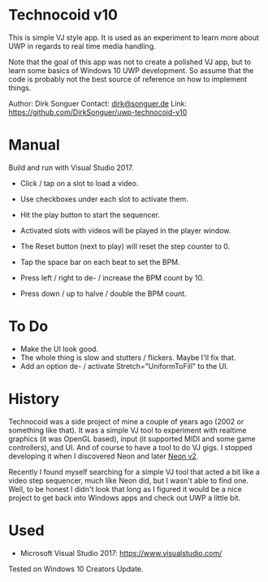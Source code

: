﻿# Technocoid v10

This is simple VJ style app. It is used as an experiment to learn more about UWP in
regards to real time media handling.

Note that the goal of this app was not to create a polished VJ app, but to learn some
basics of Windows 10 UWP development. So assume that the code is probably not the best
source of reference on how to implement things.

Author: Dirk Songuer
Contact: dirk@songuer.de
Link: https://github.com/DirkSonguer/uwp-technocoid-v10


# Manual

Build and run with Visual Studio 2017.

- Click / tap on a slot to load a video.
- Use checkboxes under each slot to activate them.
- Hit the play button to start the sequencer.
- Activated slots with videos will be played in the player window.

- The Reset button (next to play) will reset the step counter to 0.
- Tap the space bar on each beat to set the BPM.
- Press left / right to de- / increase the BPM count by 10.
- Press down / up to halve / double the BPM count.


# To Do

- Make the UI look good.
- The whole thing is slow and stutters / flickers. Maybe I'll fix that.
- Add an option de- / activate Stretch="UniformToFill" to the UI.


# History

Technocoid was a side project of mine a couple of years ago (2002 or something like that).
It was a simple VJ tool to experiment with realtime graphics (it was OpenGL based), input
(it supported MIDI and some game controllers), and UI. And of course to have a tool to do
VJ gigs. I stopped developing it when I discovered Neon and later [Neon v2](http://neonv2.com/).

Recently I found myself searching for a simple VJ tool that acted a bit like a video step
sequencer, much like Neon did, but I wasn't able to find one. Well, to be honest I didn't
look that long as I figured it would be a nice project to get back into Windows apps and
check out UWP a little bit.


# Used

- Microsoft Visual Studio 2017: https://www.visualstudio.com/

Tested on Windows 10 Creators Update.
